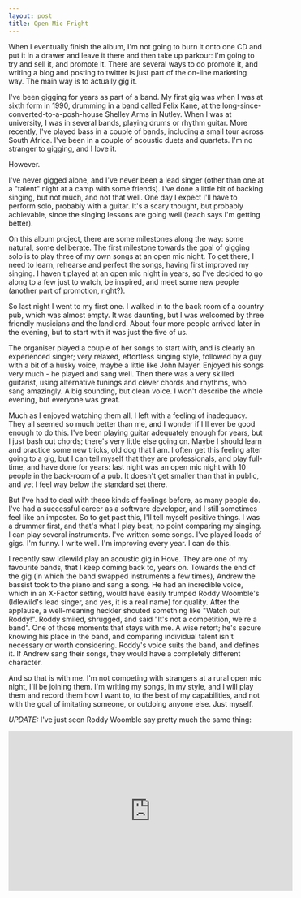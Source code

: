 ```yaml
---
layout: post
title: Open Mic Fright
---
```

When I eventually finish the album, I'm not going to burn it onto one CD and put it in a drawer and leave it there
and then take up parkour: I'm going to try and sell it, and promote it. There are several ways to do promote it, 
and writing a blog and posting to twitter is just part of the on-line marketing way. The main way is to actually gig it.

I've been gigging for years as part of a band. My first gig was when I was at sixth form in 1990, drumming in a band 
called Felix Kane, at the long-since-converted-to-a-posh-house Shelley Arms in Nutley. When I was at university, I was in 
several bands, playing drums or rhythm guitar. More recently, I've played bass in a couple of bands, including a small 
tour across South Africa. I've been in a couple of acoustic duets and quartets. I'm no stranger to gigging, and I love it.

However.

I've never gigged alone, and I've never been a lead singer (other than one at a "talent" night at a camp with some friends). 
I've done a little bit of backing singing, but not much, and not that well. 
One day I expect I'll have to perform solo, probably with a guitar. It's a scary thought, but probably achievable, since the
singing lessons are going well (teach says I'm getting better).

On this album project, there are some milestones along the way: some natural, some deliberate. The first milestone towards the 
goal of gigging solo is to play three of my own songs at an open mic night. To get there, I need to learn, rehearse and perfect the
songs, having first improved my singing. I haven't played at an open mic night in years, so I've decided to go along to a few
just to watch, be inspired, and meet some new people (another part of promotion, right?).

So last night I went to my first one. I walked in to the back room of a country pub, which was almost empty. 
It was daunting, but I was welcomed by three friendly musicians and the landlord. About four more people arrived 
later in the evening, but to start with it was just the five of us. 

The organiser played a couple of her songs to start with, and is clearly an experienced singer; very relaxed, effortless singing 
style, followed by a guy with a bit of a husky voice, maybe a little like John Mayer. Enjoyed his songs very much - he played and 
sang well. Then there was a very skilled guitarist, using alternative tunings and clever chords and rhythms, who sang amazingly. 
A big sounding, but clean voice. I won't describe the whole evening, but everyone was great.

Much as I enjoyed watching them all, I left with a feeling of inadequacy. They all seemed so much better than me, 
and I wonder if I'll ever be good enough to do this. I've been playing guitar adequately enough for years, but I just bash out
chords; there's very little else going on. Maybe I should learn and practice some new tricks, old dog that I am. I often get 
this feeling after going to a gig, but I can tell myself that they are professionals, and play full-time, and have done for years:
last night was an open mic night with 10 people in the back-room of a pub. It doesn't get smaller than that in public, and yet 
I feel way below the standard set there.

But I've had to deal with these kinds of feelings before, as many people do. I've had a successful career as a software
developer, and I still sometimes feel like an imposter. So to get past this, I'll tell myself positive things. I was a drummer
first, and that's what I play best, no point comparing my singing. I can play several instruments. 
I've written some songs. I've played loads of gigs. I'm funny. I write well. I'm improving every year. I can do this.

I recently saw Idlewild play an acoustic gig in Hove. They are one of my favourite bands, that I keep coming back to, years on. Towards
the end of the gig (in which the band swapped instruments a few times), Andrew the bassist took to the piano and sang a song. He had
an incredible voice, which in an X-Factor setting, would have easily trumped Roddy Woomble's (Idlewild's lead singer, and yes, it is a 
real name) for quality. After the applause, a well-meaning heckler shouted something like "Watch out Roddy!". Roddy smiled, shrugged,
and said "It's not a competition, we're a band". One of those moments that stays with me. A wise retort; he's secure knowing his
place in the band, and comparing individual talent isn't necessary or worth considering. Roddy's voice suits the band, and defines
it. If Andrew sang their songs, they would have a completely different character.

And so that is with me. I'm not competing with strangers at a rural open mic night, I'll be joining them. 
I'm writing my songs, in my style, and I will play them and record them how I want to, to the best of my capabilities, 
and not with the goal of imitating someone, or outdoing anyone else. Just myself. 

_UPDATE:_ I've just seen Roddy Woomble say pretty much the same thing:

<iframe width="560" height="315" src="https://www.youtube.com/embed/SjwOIZkIu5U?start=83" frameborder="0" allowfullscreen></iframe>